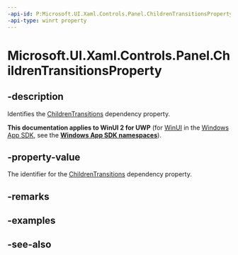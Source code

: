 ```yaml
---
-api-id: P:Microsoft.UI.Xaml.Controls.Panel.ChildrenTransitionsProperty
-api-type: winrt property
---
```


<!-- Property syntax
public Windows.UI.Xaml.DependencyProperty ChildrenTransitionsProperty { get; }
-->

# Microsoft.UI.Xaml.Controls.Panel.ChildrenTransitionsProperty

## -description
Identifies the [ChildrenTransitions](panel_childrentransitions.md) dependency property.

**This documentation applies to WinUI 2 for UWP** (for [WinUI](/windows/apps/winui/winui3/) in the [Windows App SDK](/windows/apps/windows-app-sdk/), see the **[Windows App SDK namespaces](/windows/windows-app-sdk/api/winrt/)**).

## -property-value
The identifier for the [ChildrenTransitions](panel_childrentransitions.md) dependency property.

## -remarks

## -examples

## -see-also
